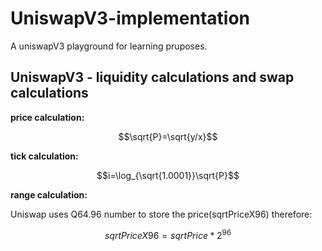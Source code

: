 
# UniswapV3-implementation
A uniswapV3 playground for learning pruposes.

## UniswapV3 - liquidity calculations and swap calculations

**price calculation:**

$$\sqrt{P}=\sqrt{y/x}$$

**tick calculation:**

$$i=\log_{\sqrt{1.0001}}\sqrt{P}$$

**range calculation:**

Uniswap uses Q64.96 number to store the price(sqrtPriceX96)
therefore:

$$ sqrtPriceX96 = sqrtPrice * 2^{96}$$


